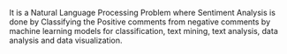 It is a Natural Language Processing Problem where Sentiment Analysis is done by Classifying the Positive comments from negative comments by machine learning models for classification, text mining, text analysis, data analysis and data visualization.
